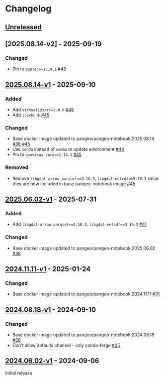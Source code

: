 # Changelog

## [Unreleased]

## [2025.08.14-v2] - 2025-09-19

### Changed

- Pin to `pystac==1.14.1` [#48](https://github.com/NASA-IMPACT/pangeo-notebook-veda-image/pull/48)

## [2025.08.14-v1] - 2025-09-10

### Added

- Add `virtualizarr>=2.0.0` [#45](https://github.com/NASA-IMPACT/pangeo-notebook-veda-image/pull/45)
- Add `icechunk` [#45](https://github.com/NASA-IMPACT/pangeo-notebook-veda-image/pull/45)

### Changed

- Base docker image updated to pangeo/pangeo-notebook:2025.08.14 [#38](https://github.com/NASA-IMPACT/pangeo-notebook-veda-image/pull/38) [#45](https://github.com/NASA-IMPACT/pangeo-notebook-veda-image/pull/45)
- Use `conda` instead of `mamba` to update environment [#44](https://github.com/NASA-IMPACT/pangeo-notebook-veda-image/pull/44)
- Pin to `geoviews-core==1.14.1` [#45](https://github.com/NASA-IMPACT/pangeo-notebook-veda-image/pull/45)

### Removed

- Remove `libgdal-arrow-parquet==3.10.3`, `libgdal-netcdf==3.10.3` since they are now included in base pangeo-notebook image [#45](https://github.com/NASA-IMPACT/pangeo-notebook-veda-image/pull/45)

## [2025.06.02-v1] - 2025-07-31

### Added

- Add `libgdal-arrow-parquet==3.10.3`, `libgdal-netcdf==3.10.3` [#41](https://github.com/NASA-IMPACT/pangeo-notebook-veda-image/pull/41)

### Changed

- Base docker image updated to pangeo/pangeo-notebook:2025.06.02 [#38](https://github.com/NASA-IMPACT/pangeo-notebook-veda-image/pull/38)

## [2024.11.11-v1] - 2025-01-24

### Changed

- Base docker image updated to pangeo/pangeo-notebook:2024.11.11 [#31](https://github.com/NASA-IMPACT/pangeo-notebook-veda-image/pull/31)


## [2024.08.18-v1] - 2024-09-10

### Changed

- Base docker image updated to pangeo/pangeo-notebook:2024.08.18 [#28]( https://github.com/NASA-IMPACT/pangeo-notebook-veda-image/pull/28)
- Don't allow defaults channel - only conda-forge [#25](https://github.com/NASA-IMPACT/pangeo-notebook-veda-image/pull/25)

## [2024.06.02-v1] - 2024-09-06

Initial release

[Unreleased]: <https://github.com/NASA-IMPACT/pangeo-notebook-veda-image/compare/2025.08.14-v2..main>
[2025.08.14-v1]: <https://github.com/NASA-IMPACT/pangeo-notebook-veda-image/compare/2025.08.14-v1..2025.08.14-v2>
[2025.08.14-v1]: <https://github.com/NASA-IMPACT/pangeo-notebook-veda-image/compare/2025.06.02-v1..2025.08.14-v1>
[2025.06.02-v1]: <https://github.com/NASA-IMPACT/pangeo-notebook-veda-image/compare/2024.11.11-v1..2025.06.02-v1>
[2024.11.11-v1]: <https://github.com/NASA-IMPACT/pangeo-notebook-veda-image/compare/2024.08.18-v1..2024.11.11-v1>
[2024.08.18-v1]: <https://github.com/NASA-IMPACT/pangeo-notebook-veda-image/compare/2024.06.02-v1..2024.08.18-v1>
[2024.06.02-v1]: <https://github.com/NASA-IMPACT/pangeo-notebook-veda-image/tree/2024.06.02-v1>
